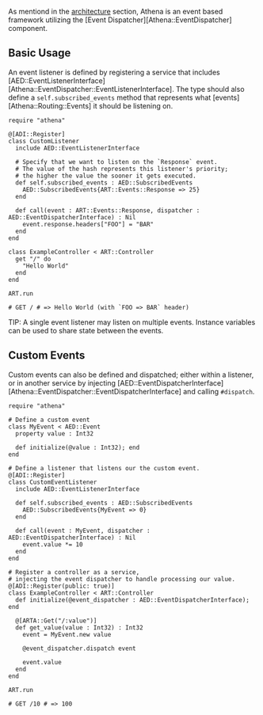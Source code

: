 As mentiond in the [architecture](README.md) section, Athena is an event based framework utilizing the [Event Dispatcher][Athena::EventDispatcher] component.

## Basic Usage

An event listener is defined by registering a service that includes [AED::EventListenerInterface][Athena::EventDispatcher::EventListenerInterface].  The type should also define a `self.subscribed_events` method that represents what [events][Athena::Routing::Events] it should be listening on.

```crystal
require "athena"

@[ADI::Register]
class CustomListener
  include AED::EventListenerInterface

  # Specify that we want to listen on the `Response` event.
  # The value of the hash represents this listener's priority;
  # the higher the value the sooner it gets executed.
  def self.subscribed_events : AED::SubscribedEvents
    AED::SubscribedEvents{ART::Events::Response => 25}
  end

  def call(event : ART::Events::Response, dispatcher : AED::EventDispatcherInterface) : Nil
    event.response.headers["FOO"] = "BAR"
  end
end

class ExampleController < ART::Controller
  get "/" do
    "Hello World"
  end
end

ART.run

# GET / # => Hello World (with `FOO => BAR` header)
```

TIP: A single event listener may listen on multiple events.  Instance variables can be used to share state between the events.

## Custom Events

Custom events can also be defined and dispatched; either within a listener, or in another service by injecting [AED::EventDispatcherInterface][Athena::EventDispatcher::EventDispatcherInterface] and calling `#dispatch`.

```crystal
require "athena"

# Define a custom event
class MyEvent < AED::Event
  property value : Int32
  
  def initialize(@value : Int32); end
end

# Define a listener that listens our the custom event.
@[ADI::Register]
class CustomEventListener
  include AED::EventListenerInterface

  def self.subscribed_events : AED::SubscribedEvents
    AED::SubscribedEvents{MyEvent => 0}
  end

  def call(event : MyEvent, dispatcher : AED::EventDispatcherInterface) : Nil
    event.value *= 10
  end
end

# Register a controller as a service,
# injecting the event dispatcher to handle processing our value.
@[ADI::Register(public: true)]
class ExampleController < ART::Controller
  def initialize(@event_dispatcher : AED::EventDispatcherInterface); end
  
  @[ARTA::Get("/:value")]
  def get_value(value : Int32) : Int32
    event = MyEvent.new value
    
    @event_dispatcher.dispatch event
    
    event.value
  end
end

ART.run

# GET /10 # => 100
```
